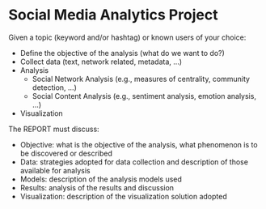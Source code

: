 # Social Media Analytics Project

Given a topic (keyword and/or hashtag) or known users of your choice:
- Define the objective of the analysis (what do we want to do?)
- Collect data (text, network related, metadata, ...)
- Analysis
  - Social Network Analysis (e.g., measures of centrality, community detection, …)
  - Social Content Analysis (e.g., sentiment analysis, emotion analysis, …)
- Visualization

The REPORT must discuss:
- Objective: what is the objective of the analysis, what phenomenon is to be discovered or described
- Data: strategies adopted for data collection and description of those available for analysis
- Models: description of the analysis models used
- Results: analysis of the results and discussion
- Visualization: description of the visualization solution adopted